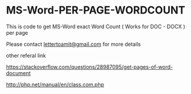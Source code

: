 # MS-Word-PER-PAGE-WORDCOUNT
This is code to get MS-Word exact Word Count ( Works for DOC - DOCX ) per page 

Please contact lettertoamit@gmail.com for more details 

other referal link 

https://stackoverflow.com/questions/28987095/get-pages-of-word-document

http://php.net/manual/en/class.com.php


